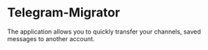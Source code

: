 # Telegram-Migrator
The application allows you to quickly transfer your channels, saved messages to another account.
